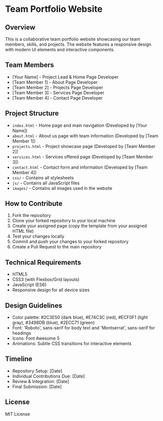 # Team Portfolio Website

## Overview
This is a collaborative team portfolio website showcasing our team members, skills, and projects. The website features a responsive design with modern UI elements and interactive components.

## Team Members
- [Your Name] - Project Lead & Home Page Developer
- [Team Member 1] - About Page Developer
- [Team Member 2] - Projects Page Developer
- [Team Member 3] - Services Page Developer
- [Team Member 4] - Contact Page Developer

## Project Structure
- `index.html` - Home page and main navigation (Developed by [Your Name])
- `about.html` - About us page with team information (Developed by [Team Member 1])
- `projects.html` - Project showcase page (Developed by [Team Member 2])
- `services.html` - Services offered page (Developed by [Team Member 3])
- `contact.html` - Contact form and information (Developed by [Team Member 4])
- `css/` - Contains all stylesheets
- `js/` - Contains all JavaScript files
- `images/` - Contains all images used in the website

## How to Contribute
1. Fork the repository
2. Clone your forked repository to your local machine
3. Create your assigned page (copy the template from your assigned HTML file)
4. Test your changes locally
5. Commit and push your changes to your forked repository
6. Create a Pull Request to the main repository

## Technical Requirements
- HTML5
- CSS3 (with Flexbox/Grid layouts)
- JavaScript (ES6)
- Responsive design for all device sizes

## Design Guidelines
- Color palette: #2C3E50 (dark blue), #E74C3C (red), #ECF0F1 (light gray), #3498DB (blue), #2ECC71 (green)
- Font: 'Roboto', sans-serif for body text and 'Montserrat', sans-serif for headings
- Icons: Font Awesome 5
- Animations: Subtle CSS transitions for interactive elements

## Timeline
- Repository Setup: [Date]
- Individual Contributions Due: [Date]
- Review & Integration: [Date]
- Final Submission: [Date]

## License
MIT License

